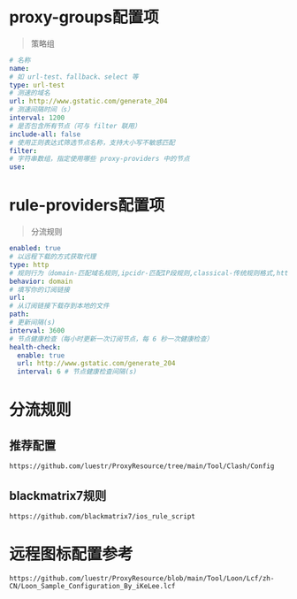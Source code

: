 # proxy-groups配置项

> 策略组

```yaml
# 名称
name:
# 如 url-test、fallback、select 等
type: url-test
# 测速的域名
url: http://www.gstatic.com/generate_204
# 测速间隔时间（s）
interval: 1200
# 是否包含所有节点（可与 filter 联用）
include-all: false
# 使用正则表达式筛选节点名称，支持大小写不敏感匹配
filter:
# 字符串数组，指定使用哪些 proxy-providers 中的节点
use:
```

# rule-providers配置项

> 分流规则

```yaml
enabled: true
# 以远程下载的方式获取代理
type: http
# 规则行为（domain-匹配域名规则,ipcidr-匹配IP段规则,classical-传统规则格式,http-用于HTTP请求规则）
behavior: domain
# 填写你的订阅链接
url:
# 从订阅链接下载存到本地的文件
path:
# 更新间隔(s)
interval: 3600
# 节点健康检查（每小时更新一次订阅节点，每 6 秒一次健康检查）
health-check:
  enable: true
  url: http://www.gstatic.com/generate_204
  interval: 6 # 节点健康检查间隔(s) 
```
  
# 分流规则

## 推荐配置

```
https://github.com/luestr/ProxyResource/tree/main/Tool/Clash/Config
```

## blackmatrix7规则

```
https://github.com/blackmatrix7/ios_rule_script
```

# 远程图标配置参考

```
https://github.com/luestr/ProxyResource/blob/main/Tool/Loon/Lcf/zh-CN/Loon_Sample_Configuration_By_iKeLee.lcf
```
